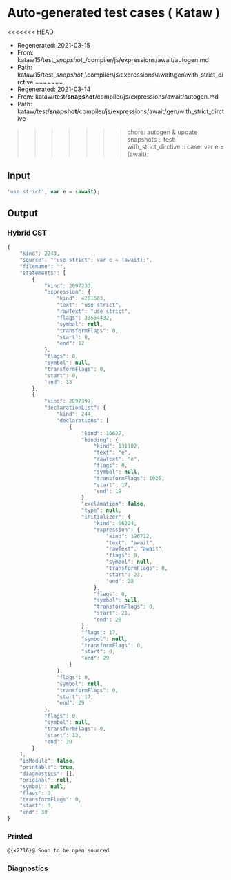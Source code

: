 # Auto-generated test cases ( Kataw )
<<<<<<< HEAD
- Regenerated: 2021-03-15
- From: kataw15/test\__snapshot__/compiler/js/expressions/await/autogen.md
- Path: kataw15/test\__snapshot__\compiler\js\expressions\await\gen\with_strict_dirctive
=======
- Regenerated: 2021-03-14
- From: kataw/test/__snapshot__/compiler/js/expressions/await/autogen.md
- Path: kataw/test/__snapshot__/compiler/js/expressions/await/gen/with_strict_dirctive
>>>>>>> chore: autogen & update snapshots
> :: test: with_strict_dirctive
> :: case: var e = (await);
## Input

`````js
'use strict'; var e = (await);
`````

## Output

### Hybrid CST

```javascript
{
    "kind": 2243,
    "source": "'use strict'; var e = (await);",
    "filename": "",
    "statements": [
        {
            "kind": 2097233,
            "expression": {
                "kind": 4261583,
                "text": "use strict",
                "rawText": "use strict",
                "flags": 33554432,
                "symbol": null,
                "transformFlags": 0,
                "start": 0,
                "end": 12
            },
            "flags": 0,
            "symbol": null,
            "transformFlags": 0,
            "start": 0,
            "end": 13
        },
        {
            "kind": 2097397,
            "declarationList": {
                "kind": 244,
                "declarations": [
                    {
                        "kind": 16627,
                        "binding": {
                            "kind": 131102,
                            "text": "e",
                            "rawText": "e",
                            "flags": 0,
                            "symbol": null,
                            "transformFlags": 1025,
                            "start": 17,
                            "end": 19
                        },
                        "exclamation": false,
                        "type": null,
                        "initializer": {
                            "kind": 66224,
                            "expression": {
                                "kind": 196712,
                                "text": "await",
                                "rawText": "await",
                                "flags": 0,
                                "symbol": null,
                                "transformFlags": 0,
                                "start": 23,
                                "end": 28
                            },
                            "flags": 0,
                            "symbol": null,
                            "transformFlags": 0,
                            "start": 21,
                            "end": 29
                        },
                        "flags": 17,
                        "symbol": null,
                        "transformFlags": 0,
                        "start": 0,
                        "end": 29
                    }
                ],
                "flags": 0,
                "symbol": null,
                "transformFlags": 0,
                "start": 17,
                "end": 29
            },
            "flags": 0,
            "symbol": null,
            "transformFlags": 0,
            "start": 13,
            "end": 30
        }
    ],
    "isModule": false,
    "printable": true,
    "diagnostics": [],
    "original": null,
    "symbol": null,
    "flags": 0,
    "transformFlags": 0,
    "start": 0,
    "end": 30
}
```

### Printed

```javascript
@{x2716}@ Soon to be open sourced
```

### Diagnostics

```javascript

```

